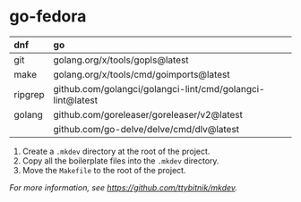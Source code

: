 # go-fedora

| dnf     | go                                                         |
|:--------|:-----------------------------------------------------------|
| git     | golang.org/x/tools/gopls@latest                            |
| make    | golang.org/x/tools/cmd/goimports@latest                    |
| ripgrep | github.com/golangci/golangci-lint/cmd/golangci-lint@latest |
| golang  | github.com/goreleaser/goreleaser/v2@latest                 |
|         | github.com/go-delve/delve/cmd/dlv@latest                   |

1. Create a `.mkdev` directory at the root of the project.
2. Copy all the boilerplate files into the `.mkdev` directory.
3. Move the `Makefile` to the root of the project.

*For more information, see <https://github.com/ttybitnik/mkdev>.*
